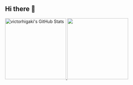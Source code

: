 ## Hi there 👋

<div>
  <a href="https://awesome-github-stats.azurewebsites.net/index.html??cardType=level-alternate&theme=dark&preferLogin=false">    <img height="200px" alt="victorhigaki's GitHub Stats" src="https://awesome-github-stats.azurewebsites.net/user-stats/victorhigaki?cardType=level-alternate&theme=dark&preferLogin=false" />  </a>
  <img height="200px" src="https://github-readme-stats-git-masterrstaa-rickstaa.vercel.app/api/top-langs/?username=victorhigaki&layout=compact&theme=dark&langs_count=5">
</div>

<!--
**victorhigaki/victorhigaki** is a ✨ _special_ ✨ repository because its `README.md` (this file) appears on your GitHub profile.

Here are some ideas to get you started:

- 🔭 I’m currently working on ...
- 🌱 I’m currently learning ...
- 👯 I’m looking to collaborate on ...
- 🤔 I’m looking for help with ...
- 💬 Ask me about ...
- 📫 How to reach me: ...
- 😄 Pronouns: ...
- ⚡ Fun fact: ...
-->
